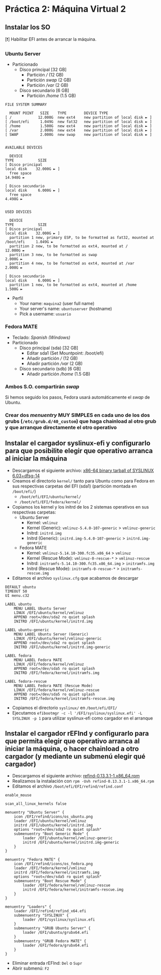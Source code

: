# Práctica 2: Máquina Virtual 2

## Instalar los SO

[:exclamation:] Habilitar EFI antes de arrancar la máquina.

### Ubuntu Server

- Particionado
    - Disco principal [32 GB]
        - Partición */* (12 GB)
        - Partición *swap* (2 GB)
        - Partición */var* (2 GB)
    - Disco secundario [6 GB]
        - Partición */home* (1.5 GB)

```
FILE SYSTEM SUMMARY

  MOUNT POINT   SIZE    TYPE        DEVICE TYPE
[ /            12.000G  new ext4    new partition of local disk ► ]
[ /boot/efi     1.049G  new fat32   new partition of local disk ► ]
[ /home         1.500G  new ext4    new partition of local disk ► ]
[ /var          2.000G  new ext4    new partition of local disk ► ]
[ SWAP          2.000G  new swap    new partition of local disk ► ]


AVAILABLE DEVICES

  DEVICE                                                            TYPE           SIZE
[ Disco principal                                                   local disk    32.000G ► ]
  free space                                                                      14.948G ►

[ Disco secundario                                                  local disk     6.000G ► ]
  free space                                                                       4.498G ►


USED DEVICES

  DEVICE                                                            TYPE           SIZE
[ Disco principal                                                   local disk    32.000G ► ]
  partition 1 new, primary ESP, to be formatted as fat32, mounted at /boot/efi     1.049G ►
  partition 2 new, to be formatted as ext4, mounted at /                          12.000G ►
  partition 3 new, to be formatted as swap                                         2.000G ►
  partition 4 new, to be formatted as ext4, mounted at /var                        2.000G ►

[ Disco secundario                                                  local disk     6.000G ► ]
  partition 1 new, to be formatted as ext4, mounted at /home                       1.500G ►
```

- Perfil
    - Your name: `maquina2` (user full name)
    - Your server's name: `ubuntuserver` (hostname)
    - Pick a username: `usuario`

### Fedora MATE

- Teclado: *Spanish (Windows)*
- Particionado
    - Disco principal (sda) [32 GB]
        - Editar sda1 (Set Mountpoint: /boot/efi)
        - Añadir partición */* (12 GB)
        - Añadir partición */var* (2 GB)
    - Disco secundario (sdb) [6 GB]
        - Añadir partición */home* (1.5 GB)

### Ambos S.O. compartirán *swap*

Si hemos seguido los pasos, Fedora usará automáticamente el *swap* de Ubuntu.

### Crear dos *menuentry* MUY SIMPLES en cada uno de los dos grubs (`/etc/grub.d/40_custom`) que haga chainload al otro grub y que arranque directamente el otro operativo



## Instalar el cargador syslinux-efi y configurarlo para que posibilite elegir que operativo arranca al iniciar la máquina

- Descargamos el siguiente archivo: [x86-64 binary tarball of SYSLINUX 6.03+dfsg-14](https://www.rodsbooks.com/efi-bootloaders/syslinux-6.0.3+dfsg-14.tgz)
- Creamos el directorio `kernel/` tanto para Ubuntu como para Fedora en sus respectivas carpetas del EFI (sda1) (partición montada en `/boot/efi/`)
    - `/boot/efi/EFI/ubuntu/kernel/`
    - `/boot/efi/EFI/fedora/kernel/`
- Copiamos los kernel y los initrd de los 2 sistemas operativos en sus respectivas carpetas:
    - Ubuntu Server
        - Kernel: `vmlinuz`
        - Kernel (Generic): `vmlinuz-5.4.0-107-generic` > `vmlinuz-generic`
        - Initrd: `initrd.img`
        - Initrd (Generic): `initrd.img-5.4.0-107-generic` > `initrd.img-generic`
    - Fedora MATE
        - Kernel: `vmlinuz-5.14.10-300.fc35.x86_64` > `vmlinuz`
        - Kernel (Rescue Mode): `vmlinuz-0-rescue-*` > `vmlinuz-rescue`
        - Initrd: `initramfs-5.14.10-300.fc35.x86_64.img` > `initramfs.img`
        - Initrd (Rescue Mode): `initramfs-0-rescue-*` > `initramfs-rescue.img`
- Editamos el archivo `syslinux.cfg` que acabamos de descargar

```
DEFAULT ubuntu
TIMEOUT 50
UI menu.c32

LABEL ubuntu
    MENU LABEL Ubuntu Server
    LINUX /EFI/ubuntu/kernel/vmlinuz
    APPEND root=/dev/sda2 ro quiet splash
    INITRD /EFI/ubuntu/kernel/initrd.img

LABEL ubuntu-generic
    MENU LABEL Ubuntu Server (Generic)
    LINUX /EFI/ubuntu/kernel/vmlinuz-generic
    APPEND root=/dev/sda2 ro quiet splash
    INITRD /EFI/ubuntu/kernel/initrd.img-generic

LABEL fedora
    MENU LABEL Fedora MATE
    LINUX /EFI/fedora/kernel/vmlinuz
    APPEND root=/dev/sda5 ro quiet splash
    INITRD /EFI/fedora/kernel/initramfs.img

LABEL fedora-rescue
    MENU LABEL Fedora MATE (Rescue Mode)
    LINUX /EFI/fedora/kernel/vmlinuz-rescue
    APPEND root=/dev/sda5 ro quiet splash
    INITRD /EFI/fedora/kernel/initramfs-rescue.img
```

- Copiamos el directorio `syslinux/` en `/boot/efi/EFI/`
- Ejecutamos `efibootmgr -c -l '/EFI/syslinux/syslinux.efi' -L SYSLINUX -p 1` para utilizar syslinux-efi como cargador en el arranque

## Instalar el cargador rEFInd y configurarlo para que permita elegir que operativo arranca al iniciar la máquina, o hacer chainload a otro cargador (y mediante un submenú elegir qué cargador)

- Descargamos el siguiente archivo: [refind-0.13.3.1-1.x86_64.rpm](https://sourceforge.net/projects/refind/files/0.13.3.1/refind-0.13.3.1-1.x86_64.rpm/download)
- Realizamos la instalación con `rpm -Uvh refind-0.13.3.1-1.x86_64.rpm`
- Editamos el archivo `/boot/efi/EFI/refind/refind.conf`

```
enable_mouse

scan_all_linux_kernels false

menuentry "Ubuntu Server" {
    icon /EFI/refind/icons/os_ubuntu.png
    loader /EFI/ubuntu/kernel/vmlinuz
    initrd /EFI/ubuntu/kernel/initrd.img
    options "root=/dev/sda2 ro quiet splash"
    submenuentry "Boot Generic Mode" {
        loader /EFI/ubuntu/kernel/vmlinuz-generic
        initrd /EFI/ubuntu/kernel/initrd.img-generic
    }
}

menuentry "Fedora MATE" {
    icon /EFI/refind/icons/os_fedora.png
    loader /EFI/fedora/kernel/vmlinuz
    initrd /EFI/fedora/kernel/initramfs.img
    options "root=/dev/sda5 ro quiet splash"
    submenuentry "Boot Rescue Mode" {
        loader /EFI/fedora/kernel/vmlinuz-rescue
        initrd /EFI/fedora/kernel/initramfs-rescue.img
    }
}

menuentry "Loaders" {
    loader /EFI/refind/refind_x64.efi
    submenuentry "SYSLINUX" {
        loader /EFI/syslinux/syslinux.efi
    }
    submenuentry "GRUB Ubuntu Server" {
        loader /EFI/ubuntu/grubx64.efi
    }
    submenuentry "GRUB Fedora MATE" {
        loader /EFI/fedora/grubx64.efi
    }
}
```

- Eliminar entrada rEFInd: `Del` o `Supr`
- Abrir submenú: `F2`
